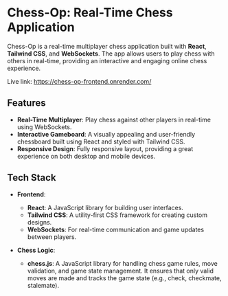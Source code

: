 # Chess-Op: Real-Time Chess Application

Chess-Op is a real-time multiplayer chess application built with **React**, **Tailwind CSS**, and **WebSockets**. The app allows users to play chess with others in real-time, providing an interactive and engaging online chess experience.

 Live link: https://chess-op-frontend.onrender.com/

## Features

- **Real-Time Multiplayer**: Play chess against other players in real-time using WebSockets.
- **Interactive Gameboard**: A visually appealing and user-friendly chessboard built using React and styled with Tailwind CSS.
- **Responsive Design**: Fully responsive layout, providing a great experience on both desktop and mobile devices.

## Tech Stack

- **Frontend**: 
  - **React**: A JavaScript library for building user interfaces.
  - **Tailwind CSS**: A utility-first CSS framework for creating custom designs.
  - **WebSockets**: For real-time communication and game updates between players.
    
- **Chess Logic**:
  - **chess.js**: A JavaScript library for handling chess game rules, move validation, and game state management. It ensures that only valid moves are made and tracks the game state (e.g., check, checkmate, stalemate).
